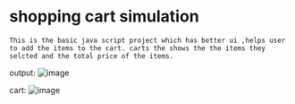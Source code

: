 # shopping cart simulation
    This is the basic java script project which has better ui ,helps user to add the items to the cart. carts the shows the the items they selcted and the total price of the items.
output:
    ![image](https://github.com/user-attachments/assets/37dc4740-d007-4c22-95ed-a70e3e6c1128)
  
cart:
    ![image](https://github.com/user-attachments/assets/6f2be4ee-7bbe-4c98-9d1b-6d93fbe7a0d0)


